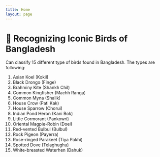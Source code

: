 ```yaml
---
title: Home
layout: page
---
```


<!-- 

This code is for gradio version: 5.44.1  
Project Space link in Hugging Face: https://huggingface.co/spaces/Hasan9519/Cap-Recognizer

 -->

# 🧢 Recognizing Iconic Birds of Bangladesh 
Can classify 15 different type of birds found in Bangladesh. The types are following:

1. Asian Koel (Kokil)
2. Black Drongo (Finge)
3. Brahminy Kite (Shankh Chil)
4. Common Kingfisher (Machh Ranga)
5. Common Myna (Shalik)
6. House Crow (Pati Kak)
7. House Sparrow (Chorui)
8. Indian Pond Heron (Kani Bok)
9. Little Cormorant (Pankowri)
10. Oriental Magpie-Robin (Doel)
11. Red-vented Bulbul (Bulbul)
12. Rock Pigeon (Payerra)
13. Rose-ringed Parakeet (Tiya Pakhi)
14. Spotted Dove (Telaghughu)
15. White-breasted Waterhen (Dahuk)

<!-- uncomment if any theme are not being used -->
<!-- ### 🔍 Try It Yourself  
Upload an image and get predictions using our [Cap Recognizer Tool](./cap_recognizer.html). -->
<!-- --- -->

 